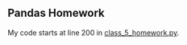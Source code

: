 ## Pandas Homework

My code starts at line 200 in [class_5_homework.py](/laura/class_5_homework/class_5_homework.py).
